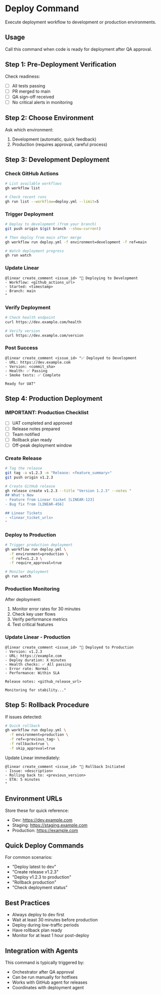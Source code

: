 # Deploy Command

Execute deployment workflow to development or production environments.

## Usage
Call this command when code is ready for deployment after QA approval.

## Step 1: Pre-Deployment Verification
Check readiness:
- [ ] All tests passing
- [ ] PR merged to main
- [ ] QA sign-off received
- [ ] No critical alerts in monitoring

## Step 2: Choose Environment
Ask which environment:
1. Development (automatic, quick feedback)
2. Production (requires approval, careful process)

## Step 3: Development Deployment

### Check GitHub Actions
```bash
# List available workflows
gh workflow list

# Check recent runs
gh run list --workflow=deploy.yml --limit=5
```

### Trigger Deployment
```bash
# Deploy to development (from your branch)
git push origin $(git branch --show-current)

# Then deploy from main after merge
gh workflow run deploy.yml -f environment=development -f ref=main

# Watch deployment progress
gh run watch
```

### Update Linear
```
@linear create_comment <issue_id> "🚀 Deploying to Development
- Workflow: <github_actions_url>
- Started: <timestamp>
- Branch: main
"
```

### Verify Deployment
```bash
# Check health endpoint
curl https://dev.example.com/health

# Verify version
curl https://dev.example.com/version
```

### Post Success
```
@linear create_comment <issue_id> "✅ Deployed to Development
- URL: https://dev.example.com
- Version: <commit_sha>
- Health: ✅ Passing
- Smoke tests: ✅ Complete

Ready for UAT"
```

## Step 4: Production Deployment

### IMPORTANT: Production Checklist
- [ ] UAT completed and approved
- [ ] Release notes prepared
- [ ] Team notified
- [ ] Rollback plan ready
- [ ] Off-peak deployment window

### Create Release
```bash
# Tag the release
git tag -a v1.2.3 -m "Release: <feature_summary>"
git push origin v1.2.3

# Create GitHub release
gh release create v1.2.3 --title "Version 1.2.3" --notes "
## What's New
- Feature from Linear ticket [LINEAR-123]
- Bug fix from [LINEAR-456]

## Linear Tickets
- <linear_ticket_urls>
"
```

### Deploy to Production
```bash
# Trigger production deployment
gh workflow run deploy.yml \
  -f environment=production \
  -f ref=v1.2.3 \
  -f require_approval=true

# Monitor deployment
gh run watch
```

### Production Monitoring
After deployment:
1. Monitor error rates for 30 minutes
2. Check key user flows
3. Verify performance metrics
4. Test critical features

### Update Linear - Production
```
@linear create_comment <issue_id> "🎉 Deployed to Production
- Version: v1.2.3
- URL: https://example.com
- Deploy duration: X minutes
- Health checks: ✅ All passing
- Error rate: Normal
- Performance: Within SLA

Release notes: <github_release_url>

Monitoring for stability..."
```

## Step 5: Rollback Procedure

If issues detected:
```bash
# Quick rollback
gh workflow run deploy.yml \
  -f environment=production \
  -f ref=<previous_tag> \
  -f rollback=true \
  -f skip_approval=true
```

Update Linear immediately:
```
@linear create_comment <issue_id> "🔄 Rollback Initiated
- Issue: <description>
- Rolling back to: <previous_version>
- ETA: 5 minutes
"
```

## Environment URLs
Store these for quick reference:
- Dev: https://dev.example.com
- Staging: https://staging.example.com  
- Production: https://example.com

## Quick Deploy Commands
For common scenarios:
- "Deploy latest to dev"
- "Create release v1.2.3"
- "Deploy v1.2.3 to production"
- "Rollback production"
- "Check deployment status"

## Best Practices
- Always deploy to dev first
- Wait at least 30 minutes before production
- Deploy during low-traffic periods
- Have rollback plan ready
- Monitor for at least 1 hour post-deploy

## Integration with Agents
This command is typically triggered by:
- Orchestrator after QA approval
- Can be run manually for hotfixes
- Works with GitHub agent for releases
- Coordinates with deployment agent